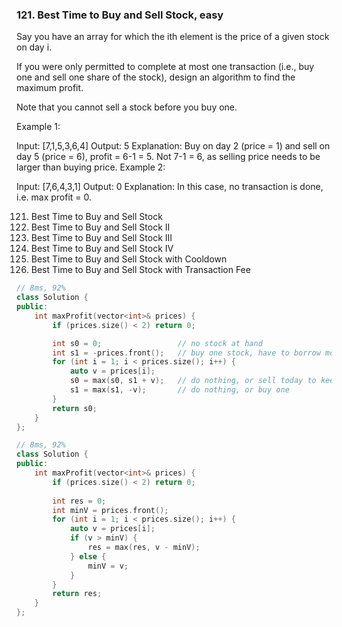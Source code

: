 ### 121. Best Time to Buy and Sell Stock, easy
Say you have an array for which the ith element is the price of a given stock on day i.

If you were only permitted to complete at most one transaction (i.e., buy one and sell one share of the stock), design an algorithm to find the maximum profit.

Note that you cannot sell a stock before you buy one.

Example 1:

Input: [7,1,5,3,6,4]
Output: 5
Explanation: Buy on day 2 (price = 1) and sell on day 5 (price = 6), profit = 6-1 = 5.
             Not 7-1 = 6, as selling price needs to be larger than buying price.
Example 2:

Input: [7,6,4,3,1]
Output: 0
Explanation: In this case, no transaction is done, i.e. max profit = 0.

121. Best Time to Buy and Sell Stock
122. Best Time to Buy and Sell Stock II
123. Best Time to Buy and Sell Stock III
188. Best Time to Buy and Sell Stock IV
309. Best Time to Buy and Sell Stock with Cooldown
714. Best Time to Buy and Sell Stock with Transaction Fee

```c++
// 8ms, 92%
class Solution {
public:
    int maxProfit(vector<int>& prices) {
        if (prices.size() < 2) return 0;

        int s0 = 0;                 // no stock at hand
        int s1 = -prices.front();   // buy one stock, have to borrow money
        for (int i = 1; i < prices.size(); i++) {
            auto v = prices[i];
            s0 = max(s0, s1 + v);   // do nothing, or sell today to keep empty hand
            s1 = max(s1, -v);       // do nothing, or buy one
        }
        return s0;
    }
};

// 8ms, 92%
class Solution {
public:
    int maxProfit(vector<int>& prices) {
        if (prices.size() < 2) return 0;
        
        int res = 0;
        int minV = prices.front();
        for (int i = 1; i < prices.size(); i++) {
            auto v = prices[i];
            if (v > minV) {
                res = max(res, v - minV);
            } else {
                minV = v;
            }
        }
        return res;
    }
};
```